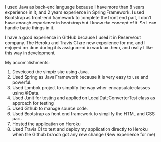 I used Java as back-end language because I have more than 8 years experience in it, and 2 years experience in Spring Framework.
I used Bootstrap as front-end framework to complete the front end part, I don't have enough experience in bootstrap but I know the concept of it. So I can handle basic things in it.


I have a good experience in GitHub because I used it in Reserveout company.
The Heroku and Travis CI are new experience for me, and I enjoyed my time during this assignment to work on them, and really I like this way in development.

My accomplishments:
1. Developed the simple site using Java.
2. Used Spring as Java Framework because it is very easy to use and powerful.
3. Used Lombok project to simplify the way when encapsulate classes using @Data.
4. Used Junit for testing and applied on LocalDateConverterTest class as approach for testing.
5. Used Github to manage source code.
6. Used Bootstrap as front end framework to simplify the HTML and CSS part.
7. Hosted the application on Heroku.
8. Used Travis CI to test and deploy my application directly to Heroku when the Github branch got any new change (New experience for me)
